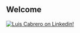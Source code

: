 ## Welcome

[![Luis Cabrero on Linkedin!](<img src="img/linkedin.png" width="100">)](https://www.linkedin.com/in/luiscabrerogarcia/?locale=en_US)